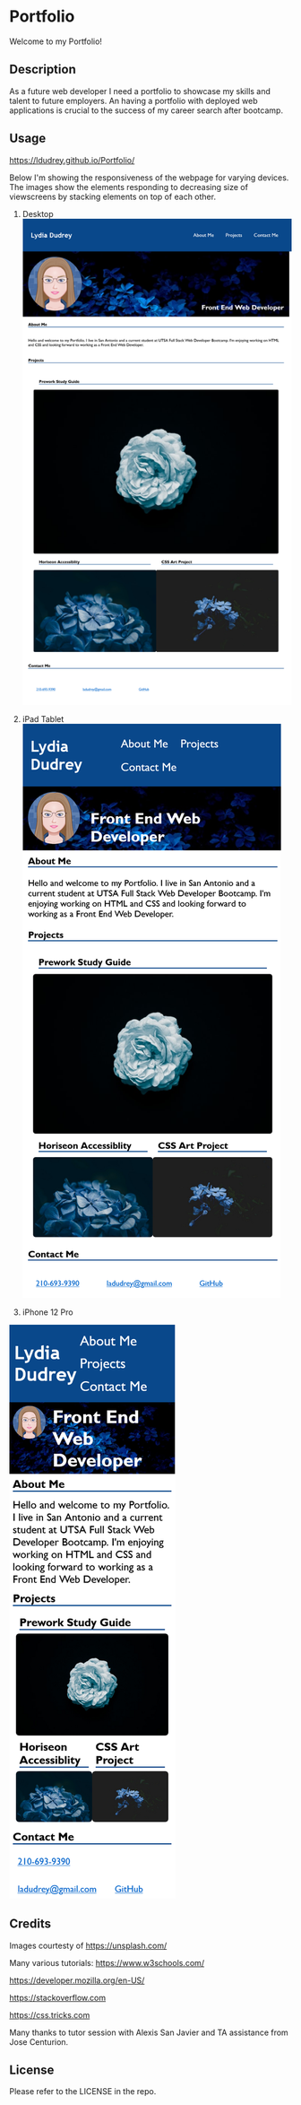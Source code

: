 # Portfolio
Welcome to my Portfolio! 

## Description
As a future web developer I need a portfolio to showcase my skills and talent to future employers. An having a portfolio with deployed web applications is crucial to the success of my career search after bootcamp.

## Usage

https://ldudrey.github.io/Portfolio/

Below I'm showing the responsiveness of the webpage for varying devices. The images show the elements responding to decreasing size of viewscreens by stacking elements on top of each other. 

1. Desktop
![The Portfolio webpage includes a navigation bar, avatar, a header image, and cards with text and contact information at bottom of the page.](./assets/images/Screenshot%20Desktop%20Lydia%20Dudrey's%20Portfolio.png)


2. iPad Tablet
![The Portfolio webpage includes a navigation bar, avatar, a header image, and cards with text and contact information at bottom of the page.](./assets/images/Screenshot%20iPad%20Lydia%20Dudrey's%20Portfolio.png)


3. iPhone 12 Pro

![The Portfolio webpage includes a navigation bar, avatar, a header image, and cards with text and contact information at bottom of the page.](./assets/images/Screenshot%20iPhone%2012%20Pro%20Lydia%20Dudrey's%20Portfolio.png)


## Credits
Images courtesty of https://unsplash.com/

Many various tutorials:
https://www.w3schools.com/

https://developer.mozilla.org/en-US/

https://stackoverflow.com

https://css.tricks.com

Many thanks to tutor session with Alexis San Javier and TA assistance from Jose Centurion.

## License
Please refer to the LICENSE in the repo.
